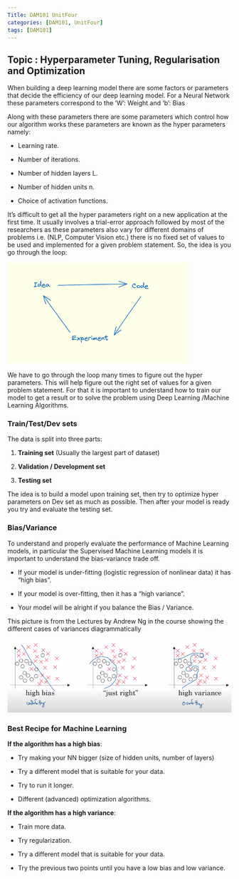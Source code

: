 ```yaml
---
Title: DAM101 UnitFour
categories: [DAM101, UnitFour]
tags: [DAM101]
---
```

## Topic : Hyperparameter Tuning, Regularisation and Optimization

When building a deep learning model there are some factors or parameters that decide the efficiency of our deep learning model. For a Neural Network these parameters correspond to the ‘W’: Weight and ‘b’: Bias

Along with these parameters there are some parameters which control how our algorithm works these parameters are known as the hyper parameters namely:

- Learning rate.

- Number of iterations.

- Number of hidden layers L.

- Number of hidden units n.

- Choice of activation functions.

It’s difficult to get all the hyper parameters right on a new application at the first time. It usually involves a trial-error approach followed by most of the researchers as these parameters also vary for different domains of problems i.e. (NLP, Computer Vision etc.) there is no fixed set of values to be used and implemented for a given problem statement. So, the idea is you go through the loop:

![alt text](<../Images_for DAM101/Screenshot from 2024-05-19 14-12-05.png>)

We have to go through the loop many times to figure out the hyper parameters. This will help figure out the right set of values for a given problem statement. For that it is important to understand how to train our model to get a result or to solve the problem using Deep Learning /Machine Learning Algorithms.

### Train/Test/Dev sets

The data is split into three parts:

1. **Training set** (Usually the largest part of dataset)

2. **Validation / Development set**

3. **Testing set**

The idea is to build a model upon training set, then try to optimize hyper parameters on Dev set as much as possible. Then after your model is ready you try and evaluate the testing set.

### Bias/Variance

To understand and properly evaluate the performance of Machine Learning models, in particular the Supervised Machine Learning models it is important to understand the bias-variance trade off.

- If your model is under-fitting (logistic regression of nonlinear data) it has “high bias”.

- If your model is over-fitting, then it has a “high variance”.

- Your model will be alright if you balance the Bias / Variance.

This picture is from the Lectures by Andrew Ng in the course showing the different cases of variances diagrammatically

![alt text](<../Images_for DAM101/Screenshot from 2024-05-19 14-40-08.png>)

### Best Recipe for Machine Learning

**If the algorithm has a high bias**:

- Try making your NN bigger (size of hidden units, number of layers)

- Try a different model that is suitable for your data.

- Try to run it longer.

- Different (advanced) optimization algorithms.

**If the algorithm has a high variance**:

- Train more data.

- Try regularization.

- Try a different model that is suitable for your data.

- Try the previous two points until you have a low bias and low variance.